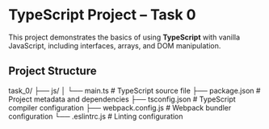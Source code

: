 # TypeScript Project – Task 0

This project demonstrates the basics of using **TypeScript** with vanilla JavaScript, including interfaces, arrays, and DOM manipulation.

##  Project Structure
task_0/
├── js/
│ └── main.ts # TypeScript source file
├── package.json # Project metadata and dependencies
├── tsconfig.json # TypeScript compiler configuration
├── webpack.config.js # Webpack bundler configuration
└── .eslintrc.js # Linting configuration
